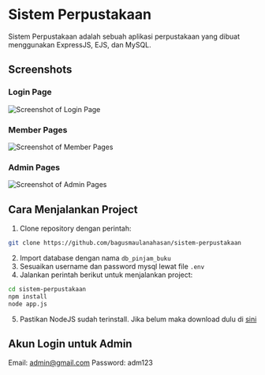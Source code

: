 # Sistem Perpustakaan

Sistem Perpustakaan adalah sebuah aplikasi perpustakaan yang dibuat menggunakan ExpressJS, EJS, dan MySQL.

## Screenshots

### Login Page
![Screenshot of Login Page](https://github.com/bagusmaulanahasan/public/sreenshots/login-page.png)

### Member Pages
![Screenshot of Member Pages](https://github.com/bagusmaulanahasan/public/sreenshots/member-pages.png)

### Admin Pages
![Screenshot of Admin Pages](https://github.com/bagusmaulanahasan/public/sreenshots/admin-pages.png)

## Cara Menjalankan Project

1. Clone repository dengan perintah: 
```bash
git clone https://github.com/bagusmaulanahasan/sistem-perpustakaan
```
2. Import database dengan nama `db_pinjam_buku`
3. Sesuaikan username dan password mysql lewat file `.env`
4. Jalankan perintah berikut untuk menjalankan project:
```bash
cd sistem-perpustakaan
npm install
node app.js
```
5. Pastikan NodeJS sudah terinstall. Jika belum maka download dulu di [sini](https://nodejs.org/en/download/)

## Akun Login untuk Admin

Email: admin@gmail.com
Password: adm123